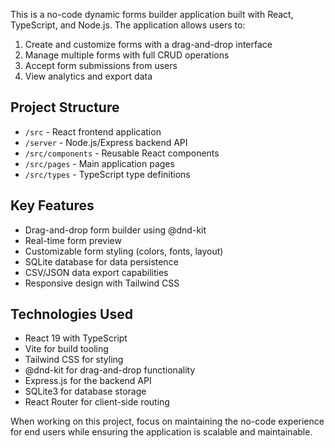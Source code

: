 <!-- Use this file to provide workspace-specific custom instructions to Copilot. For more details, visit https://code.visualstudio.com/docs/copilot/copilot-customization#_use-a-githubcopilotinstructionsmd-file -->

This is a no-code dynamic forms builder application built with React, TypeScript, and Node.js. The application allows users to:

1. Create and customize forms with a drag-and-drop interface
2. Manage multiple forms with full CRUD operations
3. Accept form submissions from users
4. View analytics and export data

## Project Structure

- `/src` - React frontend application
- `/server` - Node.js/Express backend API
- `/src/components` - Reusable React components
- `/src/pages` - Main application pages
- `/src/types` - TypeScript type definitions

## Key Features

- Drag-and-drop form builder using @dnd-kit
- Real-time form preview
- Customizable form styling (colors, fonts, layout)
- SQLite database for data persistence
- CSV/JSON data export capabilities
- Responsive design with Tailwind CSS

## Technologies Used

- React 19 with TypeScript
- Vite for build tooling
- Tailwind CSS for styling
- @dnd-kit for drag-and-drop functionality
- Express.js for the backend API
- SQLite3 for database storage
- React Router for client-side routing

When working on this project, focus on maintaining the no-code experience for end users while ensuring the application is scalable and maintainable.
